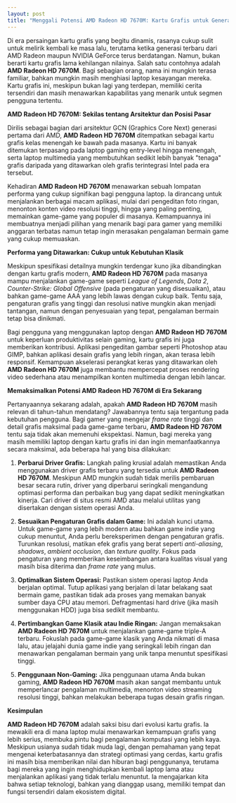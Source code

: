 ```yaml
---
layout: post
title: "Menggali Potensi AMD Radeon HD 7670M: Kartu Grafis untuk Generasi yang Terlupakan"
---
```


Di era persaingan kartu grafis yang begitu dinamis, rasanya cukup sulit untuk melirik kembali ke masa lalu, terutama ketika generasi terbaru dari AMD Radeon maupun NVIDIA GeForce terus berdatangan. Namun, bukan berarti kartu grafis lama kehilangan nilainya. Salah satu contohnya adalah **AMD Radeon HD 7670M**. Bagi sebagian orang, nama ini mungkin terasa familiar, bahkan mungkin masih menghiasi laptop kesayangan mereka. Kartu grafis ini, meskipun bukan lagi yang terdepan, memiliki cerita tersendiri dan masih menawarkan kapabilitas yang menarik untuk segmen pengguna tertentu.

**AMD Radeon HD 7670M: Sekilas tentang Arsitektur dan Posisi Pasar**

Dirilis sebagai bagian dari arsitektur GCN (Graphics Core Next) generasi pertama dari AMD, **AMD Radeon HD 7670M** ditempatkan sebagai kartu grafis kelas menengah ke bawah pada masanya. Kartu ini banyak ditemukan terpasang pada laptop gaming entry-level hingga menengah, serta laptop multimedia yang membutuhkan sedikit lebih banyak "tenaga" grafis daripada yang ditawarkan oleh grafis terintegrasi Intel pada era tersebut.

Kehadiran **AMD Radeon HD 7670M** menawarkan sebuah lompatan performa yang cukup signifikan bagi pengguna laptop. Ia dirancang untuk menjalankan berbagai macam aplikasi, mulai dari pengeditan foto ringan, menonton konten video resolusi tinggi, hingga yang paling penting, memainkan game-game yang populer di masanya. Kemampuannya ini membuatnya menjadi pilihan yang menarik bagi para gamer yang memiliki anggaran terbatas namun tetap ingin merasakan pengalaman bermain game yang cukup memuaskan.

**Performa yang Ditawarkan: Cukup untuk Kebutuhan Klasik**

Meskipun spesifikasi detailnya mungkin terdengar kuno jika dibandingkan dengan kartu grafis modern, **AMD Radeon HD 7670M** pada masanya mampu menjalankan game-game seperti *League of Legends*, *Dota 2*, *Counter-Strike: Global Offensive* (pada pengaturan yang disesuaikan), atau bahkan game-game AAA yang lebih lawas dengan cukup baik. Tentu saja, pengaturan grafis yang tinggi dan resolusi native mungkin akan menjadi tantangan, namun dengan penyesuaian yang tepat, pengalaman bermain tetap bisa dinikmati.

Bagi pengguna yang menggunakan laptop dengan **AMD Radeon HD 7670M** untuk keperluan produktivitas selain gaming, kartu grafis ini juga memberikan kontribusi. Aplikasi pengeditan gambar seperti Photoshop atau GIMP, bahkan aplikasi desain grafis yang lebih ringan, akan terasa lebih responsif. Kemampuan akselerasi perangkat keras yang ditawarkan oleh **AMD Radeon HD 7670M** juga membantu mempercepat proses rendering video sederhana atau menampilkan konten multimedia dengan lebih lancar.

**Memaksimalkan Potensi AMD Radeon HD 7670M di Era Sekarang**

Pertanyaannya sekarang adalah, apakah **AMD Radeon HD 7670M** masih relevan di tahun-tahun mendatang? Jawabannya tentu saja tergantung pada kebutuhan pengguna. Bagi gamer yang mengejar *frame rate* tinggi dan detail grafis maksimal pada game-game terbaru, **AMD Radeon HD 7670M** tentu saja tidak akan memenuhi ekspektasi. Namun, bagi mereka yang masih memiliki laptop dengan kartu grafis ini dan ingin memanfaatkannya secara maksimal, ada beberapa hal yang bisa dilakukan:

1.  **Perbarui Driver Grafis:** Langkah paling krusial adalah memastikan Anda menggunakan driver grafis terbaru yang tersedia untuk **AMD Radeon HD 7670M**. Meskipun AMD mungkin sudah tidak merilis pembaruan besar secara rutin, driver yang diperbarui seringkali mengandung optimasi performa dan perbaikan bug yang dapat sedikit meningkatkan kinerja. Cari driver di situs resmi AMD atau melalui utilitas yang disertakan dengan sistem operasi Anda.

2.  **Sesuaikan Pengaturan Grafis dalam Game:** Ini adalah kunci utama. Untuk game-game yang lebih modern atau bahkan game indie yang cukup menuntut, Anda perlu bereksperimen dengan pengaturan grafis. Turunkan resolusi, matikan efek grafis yang berat seperti *anti-aliasing*, *shadows*, *ambient occlusion*, dan *texture quality*. Fokus pada pengaturan yang memberikan keseimbangan antara kualitas visual yang masih bisa diterima dan *frame rate* yang mulus.

3.  **Optimalkan Sistem Operasi:** Pastikan sistem operasi laptop Anda berjalan optimal. Tutup aplikasi yang berjalan di latar belakang saat bermain game, pastikan tidak ada proses yang memakan banyak sumber daya CPU atau memori. Defragmentasi hard drive (jika masih menggunakan HDD) juga bisa sedikit membantu.

4.  **Pertimbangkan Game Klasik atau Indie Ringan:** Jangan memaksakan **AMD Radeon HD 7670M** untuk menjalankan game-game triple-A terbaru. Fokuslah pada game-game klasik yang Anda nikmati di masa lalu, atau jelajahi dunia game indie yang seringkali lebih ringan dan menawarkan pengalaman bermain yang unik tanpa menuntut spesifikasi tinggi.

5.  **Penggunaan Non-Gaming:** Jika penggunaan utama Anda bukan gaming, **AMD Radeon HD 7670M** masih akan sangat membantu untuk memperlancar pengalaman multimedia, menonton video streaming resolusi tinggi, bahkan melakukan beberapa tugas desain grafis ringan.

**Kesimpulan**

**AMD Radeon HD 7670M** adalah saksi bisu dari evolusi kartu grafis. Ia mewakili era di mana laptop mulai menawarkan kemampuan grafis yang lebih serius, membuka pintu bagi pengalaman komputasi yang lebih kaya. Meskipun usianya sudah tidak muda lagi, dengan pemahaman yang tepat mengenai keterbatasannya dan strategi optimasi yang cerdas, kartu grafis ini masih bisa memberikan nilai dan hiburan bagi penggunanya, terutama bagi mereka yang ingin menghidupkan kembali laptop lama atau menjalankan aplikasi yang tidak terlalu menuntut. Ia mengajarkan kita bahwa setiap teknologi, bahkan yang dianggap usang, memiliki tempat dan fungsi tersendiri dalam ekosistem digital.
